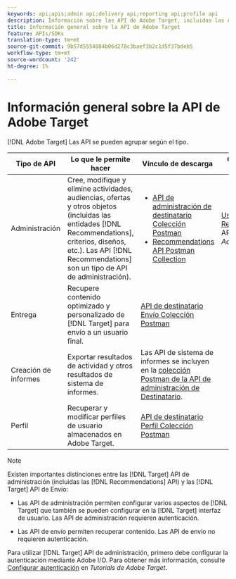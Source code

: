 ```yaml
---
keywords: api;apis;admin api;delivery api;reporting api;profile api
description: Información sobre las API de Adobe Target, incluidas las API de administración, Envío, Sistema de informes y Perfil.
title: Información general sobre la API de Adobe Target
feature: APIs/SDKs
translation-type: tm+mt
source-git-commit: 9b57d5554884b06d278c3baef3b2c1d5f37bdeb5
workflow-type: tm+mt
source-wordcount: '242'
ht-degree: 1%

---
```



# Información general sobre la API de Adobe Target

[!DNL Adobe Target] Las API se pueden agrupar según el tipo.

| Tipo de API | Lo que le permite hacer | Vínculo de descarga | Otros vínculos útiles |
| --- | --- | --- |--- |
| Administración | Cree, modifique y elimine actividades, audiencias, ofertas y otros objetos (incluidas las entidades [!DNL Recommendations], criterios, diseños, etc.). Las API [!DNL Recommendations] son un tipo de API de administración). | <UL><li>[API de administración de destinatario Colección Postman](https://developers.adobetarget.com/api/#admin-postman-collection)</li><li>[Recommendations API Postman Collection](https://developers.adobetarget.com/api/recommendations/#section/Postman)</li></ul> | [Uso de Recommendations ](https://experienceleague.adobe.com/docs/target-learn/recommendations-api-tutorial/recs-api-overview.html) API en Tutorials  *Adobe Target* |
| Entrega | Recupere contenido optimizado y personalizado de [!DNL Target] para envío a un usuario final. | [API de destinatario Envío Colección Postman](https://developers.adobetarget.com/api/delivery-api/#section/Getting-Started/Postman-Collection) |  |
| Creación de informes | Exportar resultados de actividad y otros resultados de sistema de informes. | Las API de sistema de informes se incluyen en la [colección Postman de la API de administración de Destinatario](https://developers.adobetarget.com/api/#admin-postman-collection). |  |
| Perfil | Recuperar y modificar perfiles de usuario almacenados en Adobe Target. | [API de destinatario Perfil Colección Postman](https://developers.adobetarget.com/api/#profiles) |  |

>[!NOTE]
>
>Existen importantes distinciones entre las [!DNL Target] API de administración (incluidas las [!DNL Recommendations] API) y las [!DNL Target] API de Envío:
>
>* Las API de administración permiten configurar varios aspectos de [!DNL Target] que también se pueden configurar en la [!DNL Target] interfaz de usuario. Las API de administración requieren autenticación.
   >
   >
* Las API de envío permiten recuperar contenido. Las API de envío no requieren autenticación.
>
>
Para utilizar [!DNL Target] API de administración, primero debe configurar la autenticación mediante Adobe I/O. Para obtener más información, consulte [Configurar autenticación](https://experienceleague.adobe.com/docs/target-learn/tutorials/apis/configure-io-target-integration.html) en *Tutorials de Adobe Target*.
